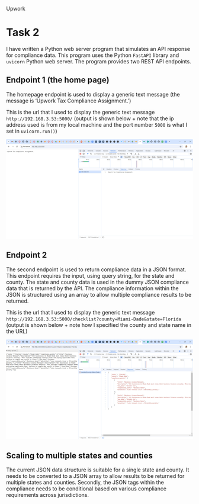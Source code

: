 Upwork

# Task 2

I have written a Python web server program that simulates an API response for compliance data. This program uses the Python `FastAPI` library and `uvicorn` Python web server. The program provides two REST API endpoints. 

## Endpoint 1 (the home page)

The homepage endpoint is used to display a generic text message (the message is ‘Upwork Tax Compliance Assignment.’)

This is the url that I used to display the generic text message `http://192.168.3.53:5000/` (output is shown below + note that the ip address used is from my local machine and the port number `5000` is what I set in `uvicorn.run()`)

<img src="images/first_endpoint_output.jpg" width="1000">


## Endpoint 2
The second endpoint is used to return compliance data in a JSON format. This endpoint requires the input, using query string, for the state and county. The state and county data is used in the dummy JSON compliance data that is returned by the API. The compliance information within the JSON is structured using an array to allow multiple compliance results to be returned.

This is the url that I used to display the generic text message `http://192.168.3.53:5000/checklist?county=Miami-Dade&state=Florida` (output is shown below + note how I specified the county and state name in the URL)

<img src="images/second_endpoint_output.jpg" width="1000">

## Scaling to multiple states and counties 

The current JSON data structure is suitable for a single state and county. It needs to be converted to a JSON array to allow results to be returned for multiple states and counties. Secondly, the JSON tags within the compliance needs to be conditional based on various compliance requirements across jurisdictions.

